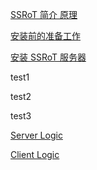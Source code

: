 [SSRoT 简介 原理](./Home)

[安装前的准备工作](./准备工作)

[安装 SSRoT 服务器](./安装-SSRoT-服务器)

test1

test2

test3


[Server Logic](./Server-Logic)

[Client Logic](./Client-Logic)